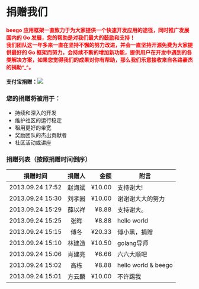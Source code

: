 # 捐赠我们

<h4>
	<b><font color="red">
		beego 应用框架一直致力于为大家提供一个快速开发应用的途径，同时推广发展国内的 Go 发展，您的帮助是对我们最大的鼓励和支持！<br>
		我们团队这一年多来一直在坚持不懈的努力改进，并会一直坚持开源免费为大家提供最好的 Go 框架而努力，会持续不断的增加新功能，提供用户在开发中遇到的各类解决方案，如果您觉得我们的成果对你有帮助，那么我们乐意接收来自各路豪杰的捐助^_^。
	</font></b>
</h4>

<h4>	
	<b>支付宝捐赠</b>：<a href="http://me.alipay.com/astaxie" target="_blank"><img src="/static/img/alipay.png"></a>
</h4>

### 您的捐赠将被用于：

- 持续和深入的开发
- 维护社区的运行稳定
- 租用更好的带宽
- 奖励团队的杰出贡献者
- 社区活动或讲座

### 捐赠列表（按照捐赠时间倒序）

| 捐赠时间          | 捐赠人     | 金额      | 附言                     |
| ---------------- |:---------:| --------:| ----------------------- |
| 2013.09.24 17:52 | 赵海斌     | ¥10.00   | 支持谢大!                 |
| 2013.09.24 15:30 | 刘孝园     | ¥10.00   | 谢谢谢大大的努力           |
| 2013.09.24 15:29 | 薛以祥     | ¥8.88    | 支持谢大。                |
| 2013.09.24 15:25 | 张晔       | ¥8.88    | hello world             |
| 2013.09.24 15:15 | 傅冬       | ¥20.33   | 傅小黑，捐赠              |
| 2013.09.24 15:10 | 林建造     | ¥10.50   | golang导师               |
| 2013.09.24 15:06 | 肖建亮     | ¥6.66    | 六六大顺吧                |
| 2013.09.24 15:02 | 高栋       | ¥8.88    | hello world & beego     |
| 2013.09.24 15:01 | 方云麟     | ¥10.00   | 不许踢我                  |